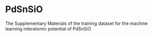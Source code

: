 # PdSnSiO

The Supplementary Materials of the training dataset for the machine learning interatomic potential of PdSnSiO
